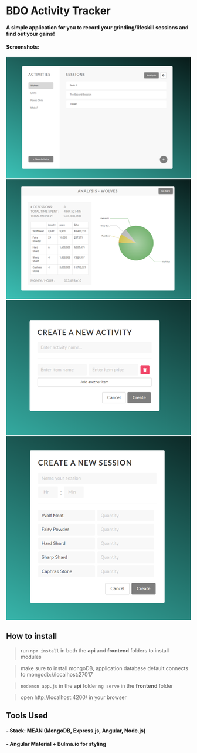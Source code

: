 # BDO Activity Tracker

#### A simple application for you to record your grinding/lifeskill sessions and find out your gains!

#### Screenshots: 

![Alt text](screenshots/main-view.PNG "main-view")
![Alt text](screenshots/analysis.PNG "analysis")
![Alt text](screenshots/new-activity.PNG "new-activity")
![Alt text](screenshots/new-session.PNG "new-session")

## How to install

> run `npm install` in both the **api** and **frontend** folders to install modules

> make sure to install mongoDB, application database default connects to mongodb://localhost:27017

> `nodemon app.js` in the **api** folder
> `ng serve` in the **frontend** folder

> open http://localhost:4200/ in your browser

## Tools Used
#### - Stack: MEAN (MongoDB, Express.js, Angular, Node.js)
#### - Angular Material + Bulma.io for styling